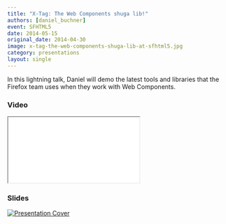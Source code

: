 ```yaml
---
title: "X-Tag: The Web Components shuga lib!"
authors: [daniel_buchner]
event: SFHTML5
date: 2014-05-15
original_date: 2014-04-30
image: x-tag-the-web-components-shuga-lib-at-sfhtml5.jpg
category: presentations
layout: single
---
```


In this lightning talk, Daniel will demo the latest tools and libraries that the
Firefox team uses when they work with Web Components.

<!-- Excerpt -->

### Video

<div class="iframe-wrap">
    <iframe src="//www.youtube.com/embed/iPmN4CvLGJc" itemprop="video"></iframe>
</div>

### Slides

<a href="http://slides.com/danielbuchner/x-tag/">
    <img src="../../img/stories/x-tag-the-web-components-shuga-lib-at-sfhtml5-cover.jpg" alt="Presentation Cover">
</a>
